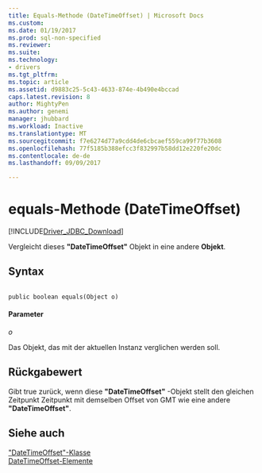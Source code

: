 ```yaml
---
title: Equals-Methode (DateTimeOffset) | Microsoft Docs
ms.custom: 
ms.date: 01/19/2017
ms.prod: sql-non-specified
ms.reviewer: 
ms.suite: 
ms.technology:
- drivers
ms.tgt_pltfrm: 
ms.topic: article
ms.assetid: d9883c25-5c43-4633-874e-4b490e4bccad
caps.latest.revision: 8
author: MightyPen
ms.author: genemi
manager: jhubbard
ms.workload: Inactive
ms.translationtype: MT
ms.sourcegitcommit: f7e6274d77a9cdd4de6cbcaef559ca99f77b3608
ms.openlocfilehash: 77f5185b388efcc3f832997b58dd12e220fe20dc
ms.contentlocale: de-de
ms.lasthandoff: 09/09/2017

---
```

# <a name="equals-method-datetimeoffset"></a>equals-Methode (DateTimeOffset)
[!INCLUDE[Driver_JDBC_Download](../../../includes/driver_jdbc_download.md)]

  Vergleicht dieses **"DateTimeOffset"** Objekt in eine andere **Objekt**.  
  
## <a name="syntax"></a>Syntax  
  
```  
  
public boolean equals(Object o)  
```  
  
#### <a name="parameters"></a>Parameter  
 *o*  
  
 Das Objekt, das mit der aktuellen Instanz verglichen werden soll.  
  
## <a name="return-value"></a>Rückgabewert  
 Gibt true zurück, wenn diese **"DateTimeOffset"** -Objekt stellt den gleichen Zeitpunkt Zeitpunkt mit demselben Offset von GMT wie eine andere **"DateTimeOffset"**.  
  
## <a name="see-also"></a>Siehe auch  
 ["DateTimeOffset"-Klasse](../../../connect/jdbc/reference/datetimeoffset-class.md)   
 [DateTimeOffset-Elemente](../../../connect/jdbc/reference/datetimeoffset-members.md)  
  
  

